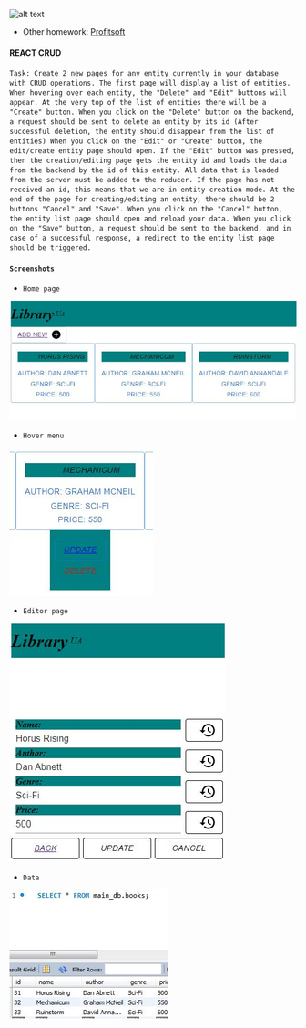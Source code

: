 ![alt text](https://www.profitsoft.ua/static/app/img/logo1.png)

* Other homework: [Profitsoft](https://github.com/DmytroAksonenko/profitsoft)

#### REACT CRUD

`Task: Create 2 new pages for any entity currently in your database with CRUD operations.
       The first page will display a list of entities. When hovering over each entity, the "Delete" and "Edit" buttons will appear. At the very top of the list of entities there will be a "Create" button.
       When you click on the "Delete" button on the backend, a request should be sent to delete an entity by its id (After successful deletion, the entity should disappear from the list of entities)
       When you click on the "Edit" or "Create" button, the edit/create entity page should open. If the "Edit" button was pressed, then the creation/editing page gets the entity id and loads the data from the backend by the id of this entity. All data that is loaded from the server must be added to the reducer. If the page has not received an id, this means that we are in entity creation mode.
       At the end of the page for creating/editing an entity, there should be 2 buttons "Cancel" and "Save". When you click on the "Cancel" button, the entity list page should open and reload your data. When you click on the "Save" button, a request should be sent to the backend, and in case of a successful response, a redirect to the entity list page should be triggered.`

#### `Screenshots`

* `Home page`

![alt text](https://github.com/DmytroAksonenko/react_crud/blob/main/images/sbrc1.JPG?raw=true)

* `Hover menu`

![alt text](https://github.com/DmytroAksonenko/react_crud/blob/main/images/sbrc2.JPG?raw=true)

* `Editor page`

![alt text](https://github.com/DmytroAksonenko/react_crud/blob/main/images/sbrc3.JPG?raw=true)

* `Data`

![alt text](https://github.com/DmytroAksonenko/react_crud/blob/main/images/sbrc4.JPG?raw=true)
